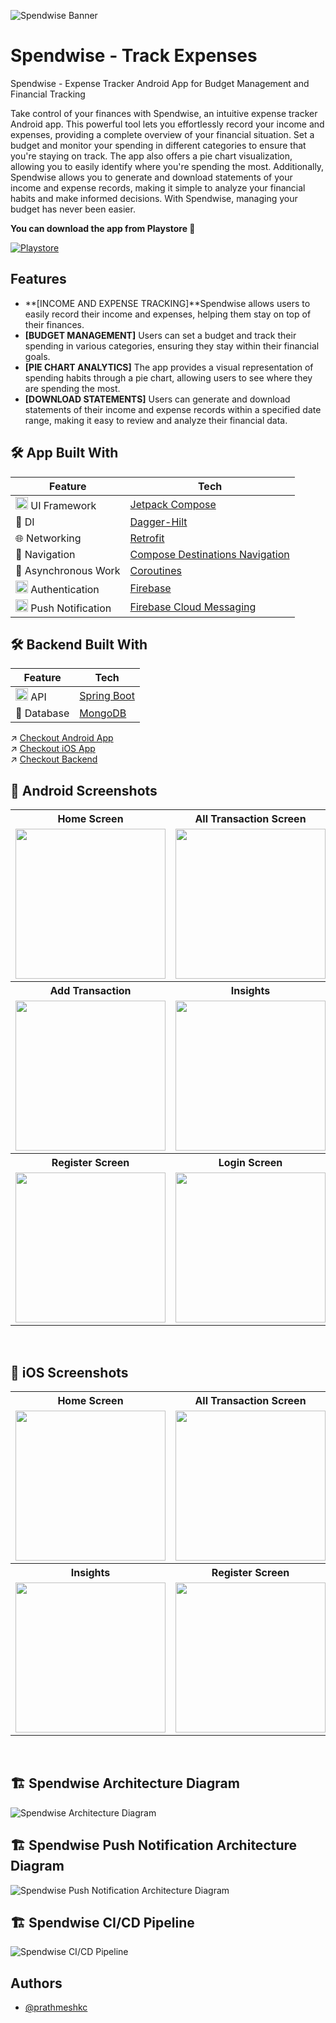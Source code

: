 
![Spendwise Banner](https://res.cloudinary.com/prathmeshc/image/upload/v1697498371/Feature_Graphic_Image_fyjuun.png)


# Spendwise - Track Expenses

Spendwise - Expense Tracker Android App for Budget Management and Financial Tracking

Take control of your finances with Spendwise, an intuitive expense tracker Android app. This powerful tool lets you effortlessly record your income and expenses, providing a complete overview of your financial situation. Set a budget and monitor your spending in different categories to ensure that you're staying on track. The app also offers a pie chart visualization, allowing you to easily identify where you're spending the most. Additionally, Spendwise allows you to generate and download statements of your income and expense records, making it simple to analyze your financial habits and make informed decisions. With Spendwise, managing your budget has never been easier.

**You can download the app from Playstore 🚀**

[![Playstore](https://img.shields.io/badge/Download%20From%20Playstore-448045.svg?logo=google&style=for-the-badge)](https://play.google.com/store/apps/details?id=com.pcandroiddev.expensemanager)

## Features

- **[INCOME AND EXPENSE TRACKING]**Spendwise allows users to easily record their income and expenses, helping them stay on top of their finances.
- **[BUDGET MANAGEMENT]** Users can set a budget and track their spending in various categories, ensuring they stay within their financial goals.
- **[PIE CHART ANALYTICS]** The app provides a visual representation of spending habits through a pie chart, allowing users to see where they are spending the most.
- **[DOWNLOAD STATEMENTS]** Users can generate and download statements of their income and expense records within a specified date range, making it easy to review and analyze their financial data.

## 🛠 App Built With

|  Feature   | Tech | 
|----------------	|------------------------------	|
| <img height="20" src="https://3.bp.blogspot.com/-VVp3WvJvl84/X0Vu6EjYqDI/AAAAAAAAPjU/ZOMKiUlgfg8ok8DY8Hc-ocOvGdB0z86AgCLcBGAsYHQ/s1600/jetpack%2Bcompose%2Bicon_RGB.png">    UI Framework  | [Jetpack Compose](https://www.jetbrains.com/lp/compose-multiplatform/)         |                        |
| 💉 DI                | [Dagger-Hilt](https://developer.android.com/training/dependency-injection/hilt-android)                        |             |
| 🌐 Networking        | [Retrofit](https://github.com/square/retrofit)                   |
| :compass: Navigation       |  [Compose Destinations Navigation](https://developer.android.com/jetpack/compose/navigation) |
| :thread: Asynchronous Work     |  [Coroutines](https://kotlinlang.org/docs/reference/coroutines-overview.html)|
| <img height="20" src="https://res.cloudinary.com/prathmeshc/image/upload/v1697512587/1611674_mufi3x.png">    Authentication  | [Firebase](https://firebase.google.com/)         |                        |
| <img height="20" src="https://res.cloudinary.com/prathmeshc/image/upload/v1697513029/Screenshot_2023-10-16_at_11.23.44_PM_k3slwi.png">     Push Notification     |  [Firebase Cloud Messaging](https://firebase.google.com/docs/cloud-messaging)|

## 🛠 Backend Built With

|  Feature   | Tech |
|----------------	|------------------------------	|
| <img height="20" src="https://res.cloudinary.com/prathmeshc/image/upload/v1697513270/Screenshot_2023-10-16_at_11.27.47_PM_fgzr68.png">    API        | [Spring Boot](https://spring.io/projects/spring-boot)                   |
| 💾 Database     |  [MongoDB](https://www.mongodb.com/)|

↗️ [Checkout Android App](https://github.com/prathmeshkc/Spendwise)\
↗️ [Checkout iOS App](https://github.com/prathmeshkc/Spendwise-iOS-dev)\
↗️ [Checkout Backend](https://github.com/prathmeshkc/SpendwiseBackend)

## :iphone: Android Screenshots

<table style="width:100%">
  <tr>
    <th>Home Screen</th>
    <th>All Transaction Screen</th> 
    <th>Details Screen</th> 
  </tr>
  <tr>
    <td><img src = "https://res.cloudinary.com/prathmeshc/image/upload/v1704156162/Spendwise-Android/Spendwise_Home_Andr_zkqblm.png" width=240/></td> 
    <td><img src = "https://res.cloudinary.com/prathmeshc/image/upload/v1697514740/Spendwise-Android/AllTransactionScreen_rlbptk.png" width=240/></td>
    <td><img src = "https://res.cloudinary.com/prathmeshc/image/upload/v1697514742/Spendwise-Android/DetailsScreen_vft3pp.png" width=240/></td>
  </tr>

  <tr>
    <th>Add Transaction</th>
    <th>Insights</th> 
    <th>Push Notification Sample</th> 
  </tr>
  <tr>
    <td><img src = "https://res.cloudinary.com/prathmeshc/image/upload/v1697514740/Spendwise-Android/AddEditTransactionScreen_douktk.png" width=240/></td> 
    <td><img src = "https://res.cloudinary.com/prathmeshc/image/upload/v1697514741/Spendwise-Android/Chart_bg6dmi.png" width=240/></td>
    <td><img src = "https://res.cloudinary.com/prathmeshc/image/upload/v1697515488/Spendwise-Android/IMG-20230911-WA0008_q6cmu6.jpg" width=240/></td>
  </tr>
  <tr>
    <th>Register Screen</th>
    <th>Login Screen</th> 
  </tr>
  <tr>
    <td><img src = "https://res.cloudinary.com/prathmeshc/image/upload/v1697514742/Spendwise-Android/RegisterScreen_co7ilh.png" width=240/></td> 
    <td><img src = "https://res.cloudinary.com/prathmeshc/image/upload/v1697514742/Spendwise-Android/LoginScreen_j3tevw.png" width=240/></td>
  </tr>
</table>
<br>

## :iphone: iOS Screenshots

<table style="width:100%">
  <tr>
    <th>Home Screen</th>
    <th>All Transaction Screen</th> 
    <th>Add/Edit Transaction</th>
  </tr>
  <tr>
    <td><img src = "https://res.cloudinary.com/prathmeshc/image/upload/v1703541411/Spendwise-iOS/Simulator_Screenshot_-_iPhone_15_Pro_-_2023-12-25_at_16.49.11_urciu8.png" width=240/></td> 
    <td><img src = "https://res.cloudinary.com/prathmeshc/image/upload/v1703541562/Spendwise-iOS/Simulator_Screenshot_-_iPhone_15_Pro_-_2023-12-25_at_16.59.08_kbgf7g.png" width=240/></td>
    <td><img src = "https://res.cloudinary.com/prathmeshc/image/upload/v1703541625/Spendwise-iOS/Simulator_Screenshot_-_iPhone_15_Pro_-_2023-12-25_at_17.00.10_hbwp98.png" width=240/></td> 

  </tr>

  <tr>
    <th>Insights</th>
    <th>Register Screen</th>
    <th>Login Screen</th> 
  </tr>
  <tr>
        <td><img src = "https://res.cloudinary.com/prathmeshc/image/upload/v1703539282/Spendwise-iOS/Simulator_Screenshot_-_iPhone_15_Pro_-_2023-12-16_at_18.09.12_qc2cqe.png" width=240/></td>
    <td><img src = "https://res.cloudinary.com/prathmeshc/image/upload/v1703539280/Spendwise-iOS/Register_jaqpii.png" width=240/></td> 
    <td><img src = "https://res.cloudinary.com/prathmeshc/image/upload/v1703539280/Spendwise-iOS/Simulator_Screenshot_-_iPhone_15_Pro_-_2023-12-16_at_18.06.27_hvu5ew.png" width=240/></td>
  </tr>

</table>
<br>



## 🏗️ Spendwise Architecture Diagram

![Spendwise Architecture Diagram](https://res.cloudinary.com/prathmeshc/image/upload/v1697513981/Spendwise-Backend/ExpenseManager_HLD_faugzn.png)

## 🏗️ Spendwise Push Notification Architecture Diagram
![Spendwise Push Notification Architecture Diagram](https://res.cloudinary.com/prathmeshc/image/upload/v1697513981/Spendwise-Backend/Push_Notification_HLD_ef5r6m.png)

## 🏗️ Spendwise CI/CD Pipeline
![Spendwise CI/CD Pipeline](https://res.cloudinary.com/prathmeshc/image/upload/v1703606212/Spendwise-Backend/Spendwise-Backend-CI_CD_mu61dw.png)

## Authors

- [@prathmeshkc](https://github.com/prathmeshkc)


